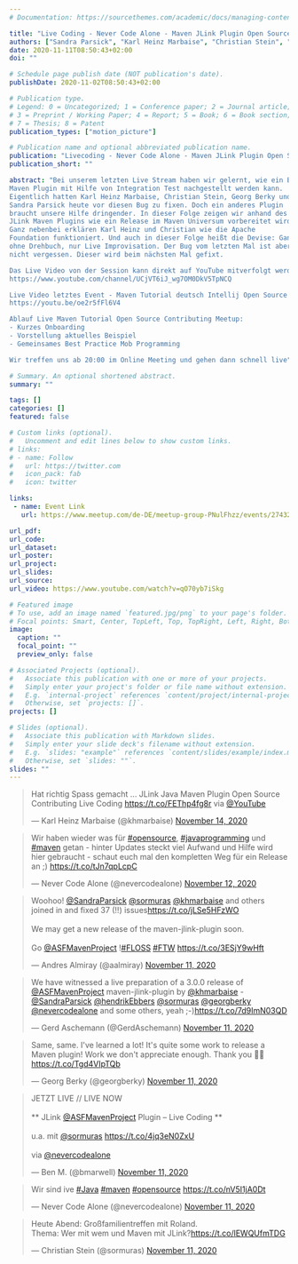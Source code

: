 ```yaml
---
# Documentation: https://sourcethemes.com/academic/docs/managing-content/

title: "Live Coding - Never Code Alone - Maven JLink Plugin Open Source Contributing"
authors: ["Sandra Parsick", "Karl Heinz Marbaise", "Christian Stein", "Georg Berky"]
date: 2020-11-11T08:50:43+02:00
doi: ""

# Schedule page publish date (NOT publication's date).
publishDate: 2020-11-02T08:50:43+02:00

# Publication type.
# Legend: 0 = Uncategorized; 1 = Conference paper; 2 = Journal article;
# 3 = Preprint / Working Paper; 4 = Report; 5 = Book; 6 = Book section;
# 7 = Thesis; 8 = Patent
publication_types: ["motion_picture"]

# Publication name and optional abbreviated publication name.
publication: "Livecoding - Never Code Alone - Maven JLink Plugin Open Source Contributing"
publication_short: ""

abstract: "Bei unserem letzten Live Stream haben wir gelernt, wie ein Bug in einem
Maven Plugin mit Hilfe von Integration Test nachgestellt werden kann.
Eigentlich hatten Karl Heinz Marbaise, Christian Stein, Georg Berky und
Sandra Parsick heute vor diesen Bug zu fixen. Doch ein anderes Plugin
braucht unsere Hilfe dringender. In dieser Folge zeigen wir anhand des
JLink Maven Plugins wie ein Release im Maven Universum vorbereitet wird.
Ganz nebenbei erklären Karl Heinz und Christian wie die Apache
Foundation funktioniert. Und auch in dieser Folge heißt die Devise: Ganz
ohne Drehbuch, nur Live Improvisation. Der Bug vom letzten Mal ist aber
nicht vergessen. Dieser wird beim nächsten Mal gefixt.

Das Live Video von der Session kann direkt auf YouTube mitverfolgt werden. Hier könnt ihr euch gerne mit Fragen über den Chat einbringen. Folgt dafür bitte dem Kanal
https://www.youtube.com/channel/UCjVT6iJ_wg7OM0DkV5TpNCQ

Live Video letztes Event - Maven Tutorial deutsch Intellij Open Source Contributing Code with me
https://youtu.be/oe2r5fFl6V4

Ablauf Live Maven Tutorial Open Source Contributing Meetup:
- Kurzes Onboarding
- Vorstellung aktuelles Beispiel
- Gemeinsames Best Practice Mob Programming

Wir treffen uns ab 20:00 im Online Meeting und gehen dann schnell live"

# Summary. An optional shortened abstract.
summary: ""

tags: []
categories: []
featured: false

# Custom links (optional).
#   Uncomment and edit lines below to show custom links.
# links:
# - name: Follow
#   url: https://twitter.com
#   icon_pack: fab
#   icon: twitter

links:
 - name: Event Link
   url: https://www.meetup.com/de-DE/meetup-group-PNulFhzz/events/274325093/

url_pdf:
url_code:
url_dataset:
url_poster:
url_project:
url_slides:
url_source:
url_video: https://www.youtube.com/watch?v=qO70yb7iSkg

# Featured image
# To use, add an image named `featured.jpg/png` to your page's folder.
# Focal points: Smart, Center, TopLeft, Top, TopRight, Left, Right, BottomLeft, Bottom, BottomRight.
image:
  caption: ""
  focal_point: ""
  preview_only: false

# Associated Projects (optional).
#   Associate this publication with one or more of your projects.
#   Simply enter your project's folder or file name without extension.
#   E.g. `internal-project` references `content/project/internal-project/index.md`.
#   Otherwise, set `projects: []`.
projects: []

# Slides (optional).
#   Associate this publication with Markdown slides.
#   Simply enter your slide deck's filename without extension.
#   E.g. `slides: "example"` references `content/slides/example/index.md`.
#   Otherwise, set `slides: ""`.
slides: ""
---
```


<blockquote class="twitter-tweet"><p lang="en" dir="ltr">Hat richtig Spass gemacht ... JLink Java Maven Plugin Open Source Contributing Live Coding <a href="https://t.co/FEThp4fg8r">https://t.co/FEThp4fg8r</a> via <a href="https://twitter.com/YouTube?ref_src=twsrc%5Etfw">@YouTube</a></p>&mdash; Karl Heinz Marbaise (@khmarbaise) <a href="https://twitter.com/khmarbaise/status/1327735724016340998?ref_src=twsrc%5Etfw">November 14, 2020</a></blockquote> <script async src="https://platform.twitter.com/widgets.js" charset="utf-8"></script>

<blockquote class="twitter-tweet" data-partner="tweetdeck"><p lang="de" dir="ltr">Wir haben wieder was für <a href="https://twitter.com/hashtag/opensource?src=hash&amp;ref_src=twsrc%5Etfw">#opensource</a>, <a href="https://twitter.com/hashtag/javaprogramming?src=hash&amp;ref_src=twsrc%5Etfw">#javaprogramming</a> und <a href="https://twitter.com/hashtag/maven?src=hash&amp;ref_src=twsrc%5Etfw">#maven</a> getan - hinter Updates steckt viel Aufwand und Hilfe wird hier gebraucht - schaut euch mal den kompletten Weg für ein Release an ;) <a href="https://t.co/tJn7qpLcpC">https://t.co/tJn7qpLcpC</a></p>&mdash; Never Code Alone (@nevercodealone) <a href="https://twitter.com/nevercodealone/status/1326849519535984640?ref_src=twsrc%5Etfw">November 12, 2020</a></blockquote>
<script async src="https://platform.twitter.com/widgets.js" charset="utf-8"></script>

<blockquote class="twitter-tweet" data-partner="tweetdeck"><p lang="en" dir="ltr">Woohoo! <a href="https://twitter.com/SandraParsick?ref_src=twsrc%5Etfw">@SandraParsick</a> <a href="https://twitter.com/sormuras?ref_src=twsrc%5Etfw">@sormuras</a> <a href="https://twitter.com/khmarbaise?ref_src=twsrc%5Etfw">@khmarbaise</a> and others joined in and fixed 37 (!!) issues<a href="https://t.co/jLSe5HFzWO">https://t.co/jLSe5HFzWO</a><br><br>We may get a new release of the maven-jlink-plugin soon.<br><br>Go <a href="https://twitter.com/ASFMavenProject?ref_src=twsrc%5Etfw">@ASFMavenProject</a> !<a href="https://twitter.com/hashtag/FLOSS?src=hash&amp;ref_src=twsrc%5Etfw">#FLOSS</a> <a href="https://twitter.com/hashtag/FTW?src=hash&amp;ref_src=twsrc%5Etfw">#FTW</a> <a href="https://t.co/3ESjY9wHft">https://t.co/3ESjY9wHft</a></p>&mdash; Andres Almiray (@aalmiray) <a href="https://twitter.com/aalmiray/status/1326654627547385859?ref_src=twsrc%5Etfw">November 11, 2020</a></blockquote>
<script async src="https://platform.twitter.com/widgets.js" charset="utf-8"></script>

<blockquote class="twitter-tweet" data-partner="tweetdeck"><p lang="en" dir="ltr">We have witnessed a live preparation of a 3.0.0 release of <a href="https://twitter.com/ASFMavenProject?ref_src=twsrc%5Etfw">@ASFMavenProject</a> maven-jlink-plugin by <a href="https://twitter.com/khmarbaise?ref_src=twsrc%5Etfw">@khmarbaise</a> - <a href="https://twitter.com/SandraParsick?ref_src=twsrc%5Etfw">@SandraParsick</a> <a href="https://twitter.com/hendrikEbbers?ref_src=twsrc%5Etfw">@hendrikEbbers</a> <a href="https://twitter.com/sormuras?ref_src=twsrc%5Etfw">@sormuras</a> <a href="https://twitter.com/georgberky?ref_src=twsrc%5Etfw">@georgberky</a>   <a href="https://twitter.com/nevercodealone?ref_src=twsrc%5Etfw">@nevercodealone</a> and some others, yeah ;-)<a href="https://t.co/7d9ImN03QD">https://t.co/7d9ImN03QD</a></p>&mdash; Gerd Aschemann (@GerdAschemann) <a href="https://twitter.com/GerdAschemann/status/1326638114526388230?ref_src=twsrc%5Etfw">November 11, 2020</a></blockquote>
<script async src="https://platform.twitter.com/widgets.js" charset="utf-8"></script>

<blockquote class="twitter-tweet" data-partner="tweetdeck"><p lang="en" dir="ltr">Same, same. I&#39;ve learned a lot! It&#39;s quite some work to release a Maven plugin! Work we don&#39;t appreciate enough. Thank you 🙏🏻 <a href="https://t.co/Tgd4VIpTQb">https://t.co/Tgd4VIpTQb</a></p>&mdash; Georg Berky (@georgberky) <a href="https://twitter.com/georgberky/status/1326664362807975936?ref_src=twsrc%5Etfw">November 11, 2020</a></blockquote>
<script async src="https://platform.twitter.com/widgets.js" charset="utf-8"></script>

<blockquote class="twitter-tweet" data-partner="tweetdeck"><p lang="en" dir="ltr">JETZT LIVE // LIVE NOW<br><br>** JLink <a href="https://twitter.com/ASFMavenProject?ref_src=twsrc%5Etfw">@ASFMavenProject</a> Plugin – Live Coding **<br><br>u.a. mit <a href="https://twitter.com/sormuras?ref_src=twsrc%5Etfw">@sormuras</a> <a href="https://t.co/4jq3eN0ZxU">https://t.co/4jq3eN0ZxU</a><br><br>via <a href="https://twitter.com/nevercodealone?ref_src=twsrc%5Etfw">@nevercodealone</a></p>&mdash; Ben M. (@bmarwell) <a href="https://twitter.com/bmarwell/status/1326601228554555392?ref_src=twsrc%5Etfw">November 11, 2020</a></blockquote>
<script async src="https://platform.twitter.com/widgets.js" charset="utf-8"></script>

<blockquote class="twitter-tweet" data-partner="tweetdeck"><p lang="de" dir="ltr">Wir sind ive <a href="https://twitter.com/hashtag/Java?src=hash&amp;ref_src=twsrc%5Etfw">#Java</a> <a href="https://twitter.com/hashtag/maven?src=hash&amp;ref_src=twsrc%5Etfw">#maven</a> <a href="https://twitter.com/hashtag/opensource?src=hash&amp;ref_src=twsrc%5Etfw">#opensource</a> <a href="https://t.co/nV5I1jA0Dt">https://t.co/nV5I1jA0Dt</a></p>&mdash; Never Code Alone (@nevercodealone) <a href="https://twitter.com/nevercodealone/status/1326604461184266241?ref_src=twsrc%5Etfw">November 11, 2020</a></blockquote>
<script async src="https://platform.twitter.com/widgets.js" charset="utf-8"></script>

<blockquote class="twitter-tweet" data-partner="tweetdeck"><p lang="de" dir="ltr">Heute Abend: Großfamilientreffen mit Roland.<br>Thema: Wer mit wem und Maven mit JLink?<a href="https://t.co/lEWQUfmTDG">https://t.co/lEWQUfmTDG</a></p>&mdash; Christian Stein (@sormuras) <a href="https://twitter.com/sormuras/status/1326476616797708288?ref_src=twsrc%5Etfw">November 11, 2020</a></blockquote>
<script async src="https://platform.twitter.com/widgets.js" charset="utf-8"></script>

